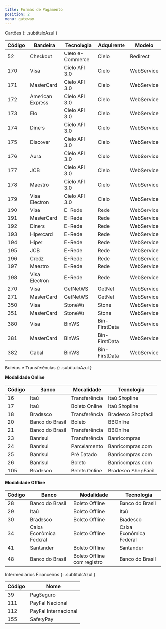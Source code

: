 ```yaml
---
title: Formas de Pagamento
position: 2
menu: gateway
---
```


Cartões
{: .subtituloAzul }


| Código  | Bandeira         | Tecnologia       | Adquirente    | Modelo     |
|---------|------------------|------------------|---------------|------------|
| 52      | Checkout         | Cielo e-Commerce | Cielo         | Redirect   |
| 170     | Visa             | Cielo API 3.0    | Cielo         | WebService |
| 171     | MasterCard       | Cielo API 3.0    | Cielo         | WebService |
| 172     | American Express | Cielo API 3.0    | Cielo         | WebService |
| 173     | Elo              | Cielo API 3.0    | Cielo         | WebService |
| 174     | Diners           | Cielo API 3.0    | Cielo         | WebService |
| 175     | Discover         | Cielo API 3.0    | Cielo         | WebService |
| 176     | Aura             | Cielo API 3.0    | Cielo         | WebService |
| 177     | JCB              | Cielo API 3.0    | Cielo         | WebService |
| 178     | Maestro          | Cielo API 3.0    | Cielo         | WebService |
| 179     | Visa Electron    | Cielo API 3.0    | Cielo         | WebService |
| 190     | Visa             | E-Rede           | Rede          | WebService |
| 191     | MasterCard       | E-Rede           | Rede          | WebService |
| 192     | Diners           | E-Rede           | Rede          | WebService |
| 193     | Hipercard        | E-Rede           | Rede          | WebService |
| 194     | Hiper            | E-Rede           | Rede          | WebService |
| 195     | JCB              | E-Rede           | Rede          | WebService |
| 196     | Credz            | E-Rede           | Rede          | WebService |
| 197     | Maestro          | E-Rede           | Rede          | WebService |
| 198     | Visa Electron    | E-Rede           | Rede          | WebService |
| 270     | Visa             | GetNetWS         | GetNet        | WebService |
| 271     | MasterCard       | GetNetWS         | GetNet        | WebService |
| 350     | Visa             | StoneWs          | Stone         | WebService |
| 351     | MasterCard       | StoneWs          | Stone         | WebService |
| 380     | Visa             | BinWS            | Bin-FirstData | WebService |
| 381     | MasterCard       | BinWS            | Bin-FirstData | WebService |
| 382     | Cabal            | BinWS            | Bin-FirstData | WebService |



Boletos e Transferências
{: .subtituloAzul }

**Modalidade Online**

| Código  | Banco            | Modalidade      | Tecnologia
|---------|------------------|-----------------|--------------------|
| 16      | Itaú             | Transferência   | Itaú Shopline      | 
| 17      | Itaú             | Boleto Online   | Itaú Shopline      | 
| 18      | Bradesco         | Transferência   | Bradesco Shopfacil |
| 20      | Banco do Brasil  | Boleto          | BBOnline           |
| 21      | Banco do Brasil  | Transferência   | BBOnline           |
| 23      | Banrisul         | Transferência   | Banricompras       |
| 24      | Banrisul         | Parcelamento    | Banricompras.com   |
| 25      | Banrisul         | Pré Datado      | Banricompras.com   |
| 26      | Banrisul         | Boleto          | Banricompras.com   |
| 105     | Bradesco         | Boleto Online   | Bradesco ShopFácil |


**Modalidade Offline**

| Código | Banco                   | Modalidade                   | Tecnologia              |
|--------|-------------------------|------------------------------|-------------------------|
| 28     | Banco do Brasil         | Boleto Offline               | Banco do Brasil         |
| 29     | Itaú                    | Boleto Offline               | Itaú                    |
| 30     | Bradesco                | Boleto Offline               | Bradesco                |
| 34     | Caixa Econômica Federal | Boleto Offline               | Caixa Econômica Federal |
| 41     | Santander               | Boleto Offline               | Santander               |
| 48     | Banco do Brasil         | Boleto Offline com registro  | Banco do Brasil         |


Intermediários Financeiros
{: .subtituloAzul }

| Código  | Nome                  |
|---------|-----------------------|
| 39      | PagSeguro             |
| 111     | PayPal Nacional       |
| 112     | PayPal Internacional  |
| 155     | SafetyPay             |